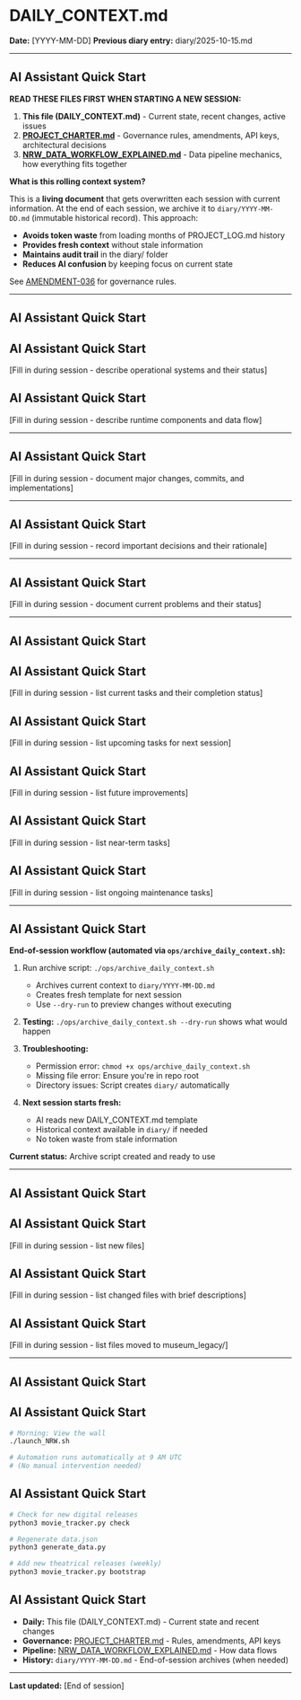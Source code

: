 # DAILY_CONTEXT.md
**Date:** [YYYY-MM-DD]
**Previous diary entry:** diary/2025-10-15.md

---

## AI Assistant Quick Start

**READ THESE FILES FIRST WHEN STARTING A NEW SESSION:**

1. **This file (DAILY_CONTEXT.md)** - Current state, recent changes, active issues
2. **[PROJECT_CHARTER.md](PROJECT_CHARTER.md)** - Governance rules, amendments, API keys, architectural decisions
3. **[NRW_DATA_WORKFLOW_EXPLAINED.md](NRW_DATA_WORKFLOW_EXPLAINED.md)** - Data pipeline mechanics, how everything fits together

**What is this rolling context system?**

This is a **living document** that gets overwritten each session with current information. At the end of each session, we archive it to `diary/YYYY-MM-DD.md` (immutable historical record). This approach:
- **Avoids token waste** from loading months of PROJECT_LOG.md history
- **Provides fresh context** without stale information
- **Maintains audit trail** in the diary/ folder
- **Reduces AI confusion** by keeping focus on current state

See [AMENDMENT-036](PROJECT_CHARTER.md#amendment-036-rolling-daily-context) for governance rules.

---

## AI Assistant Quick Start

## AI Assistant Quick Start
[Fill in during session - describe operational systems and their status]

## AI Assistant Quick Start
[Fill in during session - describe runtime components and data flow]

---

## AI Assistant Quick Start

[Fill in during session - document major changes, commits, and implementations]

---

## AI Assistant Quick Start

[Fill in during session - record important decisions and their rationale]

---

## AI Assistant Quick Start

[Fill in during session - document current problems and their status]

---

## AI Assistant Quick Start

## AI Assistant Quick Start
[Fill in during session - list current tasks and their completion status]

## AI Assistant Quick Start
[Fill in during session - list upcoming tasks for next session]

## AI Assistant Quick Start
[Fill in during session - list future improvements]

## AI Assistant Quick Start
[Fill in during session - list near-term tasks]

## AI Assistant Quick Start
[Fill in during session - list ongoing maintenance tasks]

---

## AI Assistant Quick Start

**End-of-session workflow (automated via `ops/archive_daily_context.sh`):**

1. Run archive script: `./ops/archive_daily_context.sh`
   - Archives current context to `diary/YYYY-MM-DD.md`
   - Creates fresh template for next session
   - Use `--dry-run` to preview changes without executing

2. **Testing:** `./ops/archive_daily_context.sh --dry-run` shows what would happen

3. **Troubleshooting:**
   - Permission error: `chmod +x ops/archive_daily_context.sh`
   - Missing file error: Ensure you're in repo root
   - Directory issues: Script creates `diary/` automatically

4. **Next session starts fresh:**
   - AI reads new DAILY_CONTEXT.md template
   - Historical context available in `diary/` if needed
   - No token waste from stale information

**Current status:** Archive script created and ready to use

---

## AI Assistant Quick Start

## AI Assistant Quick Start
[Fill in during session - list new files]

## AI Assistant Quick Start
[Fill in during session - list changed files with brief descriptions]

## AI Assistant Quick Start
[Fill in during session - list files moved to museum_legacy/]

---

## AI Assistant Quick Start

## AI Assistant Quick Start
```bash
# Morning: View the wall
./launch_NRW.sh

# Automation runs automatically at 9 AM UTC
# (No manual intervention needed)
```

## AI Assistant Quick Start
```bash
# Check for new digital releases
python3 movie_tracker.py check

# Regenerate data.json
python3 generate_data.py

# Add new theatrical releases (weekly)
python3 movie_tracker.py bootstrap
```

## AI Assistant Quick Start
- **Daily:** This file (DAILY_CONTEXT.md) - Current state and recent changes
- **Governance:** [PROJECT_CHARTER.md](PROJECT_CHARTER.md) - Rules, amendments, API keys
- **Pipeline:** [NRW_DATA_WORKFLOW_EXPLAINED.md](NRW_DATA_WORKFLOW_EXPLAINED.md) - How data flows
- **History:** `diary/YYYY-MM-DD.md` - End-of-session archives (when needed)

---

**Last updated:** [End of session]
